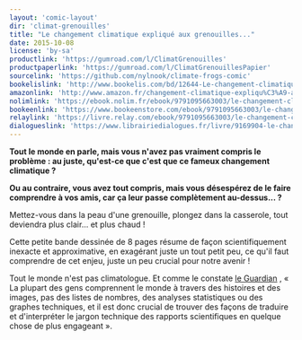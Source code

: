 ```yaml
---
layout: 'comic-layout'
dir: 'climat-grenouilles'
title: "Le changement climatique expliqué aux grenouilles..."
date: 2015-10-08
license: 'by-sa'
productlink: 'https://gumroad.com/l/ClimatGrenouilles'
productpaperlink: 'https://gumroad.com/l/ClimatGrenouillesPapier'
sourcelink: 'https://github.com/nylnook/climate-frogs-comic'
bookelislink: 'http://www.bookelis.com/bd/12644-Le-changement-climatique-explique-aux-grenouilles.html'
amazonlink: 'http://www.amazon.fr/changement-climatique-expliqu%C3%A9-aux-grenouilles-ebook/dp/B01DMQ10VG/'
nolimlink: 'https://ebook.nolim.fr/ebook/9791095663003/le-changement-climatique-explique-aux-grenouilles-nylnook'
bookeenlink: 'https://www.bookeenstore.com/ebook/9791095663003/le-changement-climatique-explique-aux-grenouilles-nylnook'
relaylink: 'https://livre.relay.com/ebook/9791095663003/le-changement-climatique-explique-aux-grenouilles-nylnook'
dialogueslink: 'https://www.librairiedialogues.fr/livre/9169904-le-changement-climatique-explique-aux-grenouilles-nylnook-nylnook'
---
```


**Tout le monde en parle, mais vous n'avez pas vraiment compris le problème : au juste, qu'est-ce que c'est que ce fameux changement climatique ?**

**Ou au contraire, vous avez tout compris, mais vous désespérez de le faire comprendre à vos amis, car ça leur passe complètement au-dessus... ?**

Mettez-vous dans la peau d'une grenouille, plongez dans la casserole, tout deviendra plus clair... et plus chaud !

Cette petite bande dessinée de 8 pages résume de façon scientifiquement inexacte et approximative, en exagérant juste un tout petit peu, ce qu'il faut comprendre de cet enjeu, juste un peu crucial pour notre avenir !

Tout le monde n'est pas climatologue. Et comme le constate [le Guardian](http://www.theguardian.com/sustainable-business/2015/jul/06/12-tools-for-communicating-climate-change-more-effectively) , « La plupart des gens comprennent le monde à travers des histoires et des images, pas des listes de nombres, des analyses statistiques ou des graphes techniques, et il est donc crucial de trouver des façons de traduire et d'interpréter le jargon technique des rapports scientifiques en quelque chose de plus engageant ».
